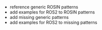 * reference generic ROSIN patterns
* add examples for ROS2 to ROSIN patterns
* add missing generic patterns
* add examples for ROS2 to missing patterns
